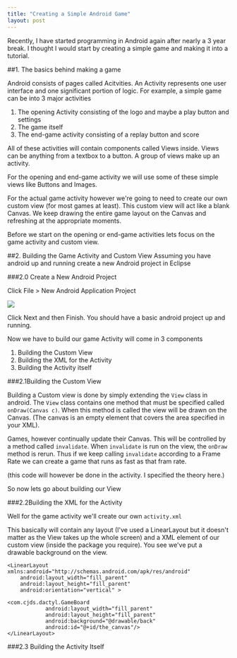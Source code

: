 ```yaml
---
title: "Creating a Simple Android Game"
layout: post
---
```


Recently, I have started programming in Android again after nearly a 3 year break. I thought I would start by creating a simple game and making it into a tutorial.


##1. The basics behind making a game

Android consists of pages called Acitvities. An Activity represents one user interface and one significant portion of logic. For example, a simple game can be into 3 major activities

1. The opening Activity consisting of the logo and maybe a play button and settings
2. The game itself
3. The end-game activity consisting of a replay button and score


All of these activities will contain components called Views inside. Views can be anything from a textbox to a button. A group of views make up an activity.

For the opening and end-game activity we will use some of these simple views like Buttons and Images.

For the actual game activity however we're going to need to create our own custom view (for most games at least).
This custom view will act like a blank Canvas. We keep drawing the entire game layout on the Canvas and refreshing at the appropriate moments.

Before we start on the opening or end-game activities lets focus on the game activity and custom view.

##2. Building the Game Activity and Custom View
Assuming you have android up and running create a new Android project in Eclipse

###2.0 Create a New Android Project

Click File > New Android Application Project

<img src='{{site.url}}/assets/{{page.date| date: "%Y-%m-%d" }}/new project.png' />

Click Next and then Finish.
You should have a basic android project up and running.


Now we have to build our game Activity will come in 3 components

1. Building the Custom View
2. Building the XML for the Activity
2. Building the Activity itself



###2.1Building the Custom View

Building a Custom view is done by simply extending the `View` class in android. The `View` class contains one method that must be specified called `onDraw(Canvas c)`. When this method is called the view will be drawn on the Canvas. (The canvas is an empty element that covers the area specified in your XML).

Games, however continually update their Canvas. This will be controlled by a method called `invalidate`. When `invalidate` is run on the view, the `onDraw` method is rerun. Thus if we keep calling `invalidate` according to a Frame Rate we can create a game that runs as fast as that fram rate.

(this code will however be done in the activity. I specified the theory here.)

So now lets go about building our View



###2.2Building the XML for the Activity

Well for the game activity we'll create our own `activity.xml`

This basically will contain any layout (I've used a LinearLayout but it doesn't matter as the View takes up the whole screen) and a XML element of our custom view (inside the package you require). You see we've put a drawable background on the view.


	<LinearLayout xmlns:android="http://schemas.android.com/apk/res/android"
    	android:layout_width="fill_parent"
    	android:layout_height="fill_parent"
    	android:orientation="vertical" >
    
    <com.cjds.dactyl.GameBoard
                android:layout_width="fill_parent"
                android:layout_height="fill_parent"
                android:background="@drawable/back"
                android:id="@+id/the_canvas"/>
	</LinearLayout>


###2.3 Building the Activity Itself